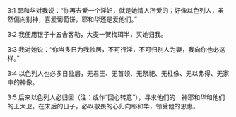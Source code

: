 <a id="1"></a>3:1  耶和华对我说：“你再去爱一个淫妇，就是她情人所爱的；好像以色列人，虽然偏向别神，喜爱葡萄饼，耶和华还是爱他们。”  

<a id="2"></a>3:2  我便用银子十五舍客勒，大麦一贺梅珥半，买她归我。  

<a id="3"></a>3:3  我对她说：“你当多日为我独居，不可行淫，不可归别人为妻，我向你也必这样。”  

<a id="4"></a>3:4  以色列人也必多日独居，无君王、无首领、无祭祀、无柱像、无以弗得、无家中的神像。  

<a id="5"></a>3:5  后来以色列人必归回（注：或作“回心转意”），寻求他们的　神耶和华和他们的王大卫。在末后的日子，必以敬畏的心归向耶和华，领受他的恩惠。  
